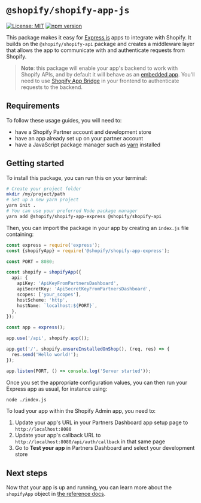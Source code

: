 # `@shopify/shopify-app-js`

<!-- ![Build Status]() -->

[![License: MIT](https://img.shields.io/badge/License-MIT-green.svg)](LICENSE.md)
[![npm version](https://badge.fury.io/js/%40shopify%2Fshopify-app-express.svg)](https://badge.fury.io/js/%40shopify%2Fshopify-app-express)

This package makes it easy for [Express.js](https://expressjs.com/) apps to integrate with Shopify.
It builds on the `@shopify/shopify-api` package and creates a middleware layer that allows the app to communicate with and authenticate requests from Shopify.

> **Note**: this package will enable your app's backend to work with Shopify APIs, and by default it will behave as an [embedded app](https://shopify.dev/apps/auth/oauth/session-tokens). You'll need to use [Shopify App Bridge](https://shopify.dev/apps/tools/app-bridge) in your frontend to authenticate requests to the backend.

## Requirements

To follow these usage guides, you will need to:

- have a Shopify Partner account and development store
- have an app already set up on your partner account
- have a JavaScript package manager such as [yarn](https://yarnpkg.com) installed

## Getting started

To install this package, you can run this on your terminal:

```bash
# Create your project folder
mkdir /my/project/path
# Set up a new yarn project
yarn init .
# You can use your preferred Node package manager
yarn add @shopify/shopify-app-express @shopify/shopify-api
```

Then, you can import the package in your app by creating an `index.js` file containing:

```ts
const express = require('express');
const {shopifyApp} = require('@shopify/shopify-app-express');

const PORT = 8080;

const shopify = shopifyApp({
  api: {
    apiKey: 'ApiKeyFromPartnersDashboard',
    apiSecretKey: 'ApiSecretKeyFromPartnersDashboard',
    scopes: ['your_scopes'],
    hostScheme: 'http',
    hostName: `localhost:${PORT}`,
  },
});

const app = express();

app.use('/api', shopify.app());

app.get('/', shopify.ensureInstalledOnShop(), (req, res) => {
  res.send('Hello world!');
});

app.listen(PORT, () => console.log('Server started'));
```

Once you set the appropriate configuration values, you can then run your Express app as usual, for instance using:

```bash
node ./index.js
```

To load your app within the Shopify Admin app, you need to:

1. Update your app's URL in your Partners Dashboard app setup page to `http://localhost:8080`
1. Update your app's callback URL to `http://localhost:8080/api/auth/callback` in that same page
1. Go to **Test your app** in Partners Dashboard and select your development store

## Next steps

Now that your app is up and running, you can learn more about the `shopifyApp` object in [the reference docs](./docs/reference/shopifyApp.md).

